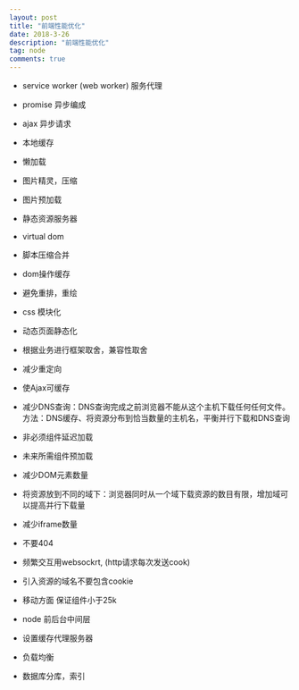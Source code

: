 ```yaml
---
layout: post
title: "前端性能优化"
date: 2018-3-26
description: "前端性能优化"
tag: node
comments: true
---
```


- service worker (web worker) 服务代理
- promise 异步编成
- ajax 异步请求
- 本地缓存
- 懒加载
- 图片精灵，压缩
- 图片预加载
- 静态资源服务器
- virtual dom
- 脚本压缩合并
- dom操作缓存
- 避免重排，重绘
- css 模块化
- 动态页面静态化
- 根据业务进行框架取舍，兼容性取舍
- 减少重定向
- 使Ajax可缓存
- 减少DNS查询：DNS查询完成之前浏览器不能从这个主机下载任何任何文件。
  方法：DNS缓存、将资源分布到恰当数量的主机名，平衡并行下载和DNS查询
- 非必须组件延迟加载
- 未来所需组件预加载
- 减少DOM元素数量
- 将资源放到不同的域下：浏览器同时从一个域下载资源的数目有限，增加域可以提高并行下载量
- 减少iframe数量
- 不要404
- 频繁交互用websockrt, (http请求每次发送cook)
- 引入资源的域名不要包含cookie
- 移动方面  保证组件小于25k

- node 前后台中间层
- 设置缓存代理服务器
- 负载均衡
- 数据库分库，索引
